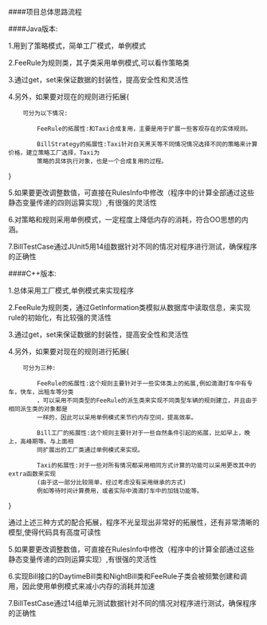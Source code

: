 ####项目总体思路流程

####Java版本:
  
  1.用到了策略模式，简单工厂模式，单例模式
  
  2.FeeRule为规则类，其子类采用单例模式,可以看作策略类
  
  3.通过get，set来保证数据的封装性，提高安全性和灵活性
  
  4.另外，如果要对现在的规则进行拓展{
  
  		可分为以下情况:
		
  			FeeRule的拓展性:和Taxi合成复用，主要是用于扩展一些客观存在的实体规则。
			
 		   	BillStrategy的拓展性:Taxi针对白天黑天等不同情况情况选择不同的策略来计算价格，建立策略工厂选择，Taxi为
			策略的具体执行对象，也是一个合成复用的过程。
  }		
  
  5.如果要更改调整数值，可直接在RulesInfo中修改（程序中的计算全部通过这些静态变量传递的四则运算实现）,有很强的灵活性
  
  6.对策略和规则采用单例模式，一定程度上降低内存的消耗，符合OO思想的内涵。
  
  7.BillTestCase通过JUnit5用14组数据针对不同的情况对程序进行测试，确保程序的正确性

####C++版本:
  
  1.总体采用工厂模式,单例模式来实现程序
  
  2.FeeRule为规则类，通过GetInformation类模拟从数据库中读取信息，来实现rule的初始化，有比较强的灵活性
  
  3.通过get，set来保证数据的封装性，提高安全性和灵活性
  
  4.另外，如果要对现在的规则进行拓展{
  
  		可分为三种:
		
  			FeeRule的拓展性:这个规则主要针对于一些实体类上的拓展,例如滴滴打车中有专车，快车，出租车等分类
  			，可以采用不同类型的FeeRule的派生类来实现不同类型车辆的规则建立，并且由于相同派生类的对象都是
  			一样的，因此可以采用单例模式来节约内存空间，提高效率。
			
  		   	Bill工厂的拓展性:这个规则主要针对于一些自然条件引起的拓展，比如早上，晚上，高峰期等。与上面相
  			同扩展出的工厂类通过单例模式来实现。
			
  			Taxi的拓展性:对于一些对所有情况都采用相同方式计算的功能可以采用更改其中的extra函数来实现
  			(由于这一部分比较简单，经过考虑没有采用继承的方式)
  			例如等待时间计算费用，或者实际中滴滴打车中的加钱功能等。
  }	
  
  通过上述三种方式的配合拓展，程序不光呈现出非常好的拓展性，还有非常清晰的模型,使得代码具有高度可读性
  
  5.如果要更改调整数值，可直接在RulesInfo中修改（程序中的计算全部通过这些静态变量传递的四则运算实现）,有很强的灵活性
  
  6.实现Bill接口的DaytimeBill类和NightBill类和FeeRule子类会被频繁创建和调用，因此使用单例模式来减小内存的消耗并加速
  
  7.BillTestCase通过14组单元测试数据针对不同的情况对程序进行测试，确保程序的正确性

  



